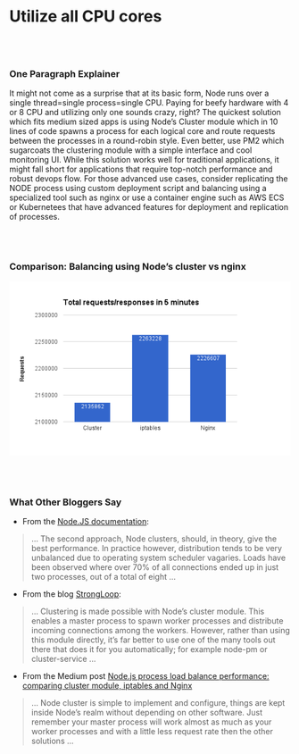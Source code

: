 # Utilize all CPU cores

<br/><br/>


### One Paragraph Explainer

It might not come as a surprise that at its basic form, Node runs over a single thread=single process=single CPU. Paying for beefy hardware with 4 or 8 CPU and utilizing only one sounds crazy, right? The quickest solution which fits medium sized apps is using Node’s Cluster module which in 10 lines of code spawns a process for each logical core and route requests between the processes in a round-robin style. Even better, use PM2 which sugarcoats the clustering module with a simple interface and cool monitoring UI. While this solution works well for traditional applications, it might fall short for applications that require top-notch performance and robust devops flow. For those advanced use cases, consider replicating the NODE process using custom deployment script and balancing using a specialized tool such as nginx or use a container engine such as AWS ECS or Kubernetees that have advanced features for deployment and replication of processes.

<br/><br/>


### Comparison: Balancing using Node’s cluster vs nginx

![Balancing using Node’s cluster vs nginx](/assets/images/utilizecpucores1.png "Balancing using Node’s cluster vs nginx")

<br/><br/>

### What Other Bloggers Say
* From the [Node.JS documentation](https://nodejs.org/api/cluster.html#cluster_how_it_works):
> ... The second approach, Node clusters, should, in theory, give the best performance. In practice however, distribution tends to be very unbalanced due to operating system scheduler vagaries. Loads have been observed where over 70% of all connections ended up in just two processes, out of a total of eight ...

* From the blog [StrongLoop](https://strongloop.com/strongblog/best-practices-for-express-in-production-part-two-performance-and-reliability/):
> ... Clustering is made possible with Node’s cluster module. This enables a master process to spawn worker processes and distribute incoming connections among the workers. However, rather than using this module directly, it’s far better to use one of the many tools out there that does it for you automatically; for example node-pm or cluster-service ...

* From the Medium post [Node.js process load balance performance: comparing cluster module, iptables and Nginx](https://medium.com/@fermads/node-js-process-load-balancing-comparing-cluster-iptables-and-nginx-6746aaf38272)
> ... Node cluster is simple to implement and configure, things are kept inside Node’s realm without depending on other software. Just remember your master process will work almost as much as your worker processes and with a little less request rate then the other solutions ...
